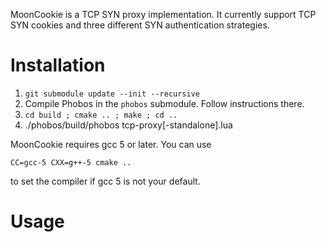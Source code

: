 MoonCookie is a TCP SYN proxy implementation.
It currently support TCP SYN cookies and three different SYN authentication strategies.

Installation
============
1. `git submodule update --init --recursive`
2. Compile Phobos in the `phobos` submodule. Follow instructions there.
3. `cd build ; cmake .. ; make ; cd ..`
4. ./phobos/build/phobos tcp-proxy[-standalone].lua <params>

MoonCookie requires gcc 5 or later. You can use

    CC=gcc-5 CXX=g++-5 cmake ..

to set the compiler if gcc 5 is not your default.


Usage
=====

